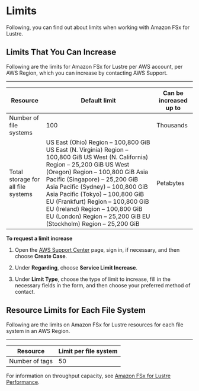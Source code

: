 # Limits<a name="limits"></a>

Following, you can find out about limits when working with Amazon FSx for Lustre\.

## Limits That You Can Increase<a name="soft-limits"></a>

Following are the limits for Amazon FSx for Lustre per AWS account, per AWS Region, which you can increase by contacting AWS Support\.


****  

| Resource | Default limit | Can be increased up to | 
| --- | --- | --- | 
| Number of file systems | 100 | Thousands | 
| Total storage for all file systems |  US East \(Ohio\) Region – 100,800 GiB US East \(N\. Virginia\) Region – 100,800 GiB US West \(N\. California\) Region – 25,200 GiB US West \(Oregon\) Region – 100,800 GiB Asia Pacific \(Singapore\) – 25,200 GiB Asia Pacific \(Sydney\) – 100,800 GiB Asia Pacific \(Tokyo\) – 100,800 GiB EU \(Frankfurt\) Region – 100,800 GiB EU \(Ireland\) Region – 100,800 GiB EU \(London\) Region – 25,200 GiB EU \(Stockholm\) Region – 25,200 GiB  | Petabytes | 

**To request a limit increase**

1. Open the [AWS Support Center](https://console.aws.amazon.com/support/home#/) page, sign in, if necessary, and then choose **Create Case**\.

1. Under **Regarding**, choose **Service Limit Increase**\.

1. Under **Limit Type**, choose the type of limit to increase, fill in the necessary fields in the form, and then choose your preferred method of contact\.

## Resource Limits for Each File System<a name="limits-MFS-resources-file-system"></a>

Following are the limits on Amazon FSx for Lustre resources for each file system in an AWS Region\. 


****  

| Resource | Limit per file system | 
| --- | --- | 
| Number of tags | 50 | 

For information on throughput capacity, see [Amazon FSx for Lustre Performance](performance.md)\.
